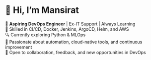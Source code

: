 # 👋 Hi, I’m Mansirat

🌱 **Aspiring DevOps Engineer** | Ex-IT Support | Always Learning  
🔧 Skilled in CI/CD, Docker, Jenkins, ArgoCD, Helm, and AWS  
🔍 Currently exploring Python & MLOps  
🚀 Passionate about automation, cloud-native tools, and continuous improvement  
🤝 Open to collaboration, feedback, and new opportunities in DevOps

